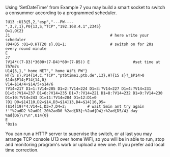 Using 'SetDateTime' from Example 7 you may build a smart socket to switch a consummer according to a programmed scheduler.

    ?U13 :U13{5,2,"esp","---PW----",3,7,1},P0{13,S,"TCP","192.168.4.1",2345}
    O=1,O{2}
    J1                                            # here write your scheduler
    ?D4+D5 :O1=0,HT{20 s},O1=1;                   # switsh on for 20s every round minute
    E
    J7
    ?V14*((7-D3)*3600+(7-D4)*60+(7-D5)) E					#set time at 7h7m7s
    U14{5,1," home NET"," home WiFi PW"}
    HT{5 s},P14{14,C,"TCP","ptbtime1.ptb.de",13},HT{15 s}?_$P14>0 $14=$P14;P14{14,0}
    V14=$14/4+$14/5+$14/6
    ?V14=217 D1=1:?V14=205 D1=2:?V14=224 D1=3:?V14=227 D1=4:?V14=231 D1=5:?V14=237 D1=6:?V14=235 D1=7:?V14=221 D1=8:?V14=232 D1=9:?V14=230 D1=10:?V14=243 D1=11:?V14=204 D1=12:D1=0
    ?D1 D0=$14]10,D2=$14,D3=$14]13,D4=$14]16,D5=($14]19)*4:V14=1,D3=7,D4=2;			# wait 5min ant try again
    !'"%2adD2 %2adD1 20%2adD0 %2ad{D3}:%2ad{D4}:%2ad{D5/4} day %ad{D6}\r\n",U14{0}
    E
    '0x1a

You can run a HTTP server to supervise the switch, or at last you may arrange TCP console U13 over home WiFi, 
so you will be in able to run, stop and monitoring program's work or upload a new one. If you prefer add local time correction.

